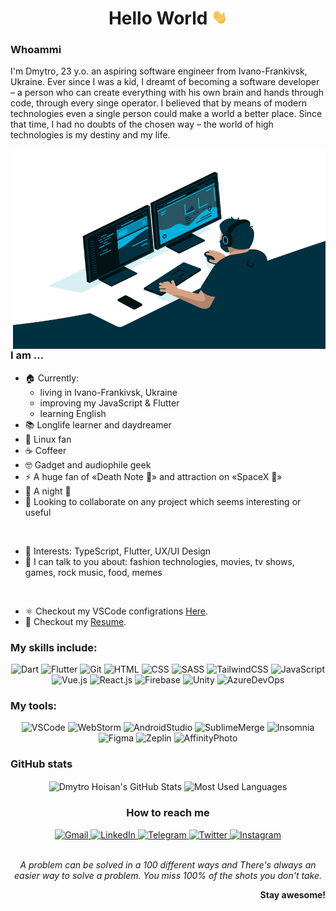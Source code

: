 <div align="center">

# **Hello World <img src="https://github.com/san616mofo/san616mofo/blob/main/assets/waving-hand.gif?raw=true" width="25px">**
</div>

### **Whoammi**
I'm Dmytro, 23 y.o. an aspiring software engineer from Ivano-Frankivsk, Ukraine. Ever since I was a kid, I dreamt of becoming a software developer – a person who can create everything with his own brain and hands through code, through every singe operator. I believed that by means of modern technologies even a single person could make a world a better place. Since that time, I had no doubts of the chosen way – the world of high technologies is my destiny and my life.

<img align="right" src="https://github.com/san616mofo/san616mofo/blob/main/assets/code-man.gif?raw=true" width="500px" height="320px" alt="code-man"/>

### **I am …**
- 🏠 Currently:
  - living in Ivano-Frankivsk, Ukraine
  - improving my JavaScript & Flutter
  - learning English
- 📚 Longlife learner and daydreamer
- 🐧 Linux fan
- ☕️ Сoffeer
- 🤓 Gadget and audiophile geek
- ⚡️ A huge fan of «Death Note 🍎» and attraction on «SpaceX 🚀»
- 🌙 A night 🦉
- 👯 Looking to collaborate on any project which seems interesting or useful

<br/>

- 🤔 Interests: TypeScript, Flutter, UX/UI Design
- 💬 I can talk to you about: fashion technologies, movies, tv shows, games, rock music, food, memes

<br/>

- ⚛️ Checkout my VSCode configrations [Here](https://gist.github.com/san616mofo/039b1dc5a7cdcb007ab3691814d53130).
- 📝 Checkout my [Resume](https://drive.google.com/file/d/1O3R9gPRHxbBerCzr1oglrWEwyqBK-n0-/view?usp=sharing).

### **My skills include:**
<div  align="center">
  
![Dart](https://img.shields.io/badge/-Dart-090909?style=for-the-badge&logo=Dart&logoColor=42A5F5)
![Flutter](https://img.shields.io/badge/-Flutter-090909?style=for-the-badge&logo=Flutter&logoColor=41D0FD)
![Git](https://img.shields.io/badge/-Git-090909?style=for-the-badge&logo=Git&logoColor=F05133)
![HTML](https://img.shields.io/badge/-HTML-090909?style=for-the-badge&logo=HTML5&logoColor=EA4F21)
![CSS](https://img.shields.io/badge/-CSS-090909?style=for-the-badge&logo=CSS3&logoColor=2997D4)
![SASS](https://img.shields.io/badge/-SASS-090909?style=for-the-badge&logo=SASS&logoColor=F06292)
![TailwindCSS](https://img.shields.io/badge/-Tailwind%20CSS-090909?style=for-the-badge&logo=Tailwind-CSS&logoColor=16BECB)
![JavaScript](https://img.shields.io/badge/-JavaScript-090909?style=for-the-badge&logo=JavaScript&logoColor=F7DF1D)
![Vue.js](https://img.shields.io/badge/-Vue%2Ejs-090909?style=for-the-badge&logo=Vue%2Ejs&logoColor=41B883)
![React.js](https://img.shields.io/badge/-React%2Ejs-090909?style=for-the-badge&logo=React&logoColor=00D8FF)
![Firebase](https://img.shields.io/badge/-Firebase-090909?style=for-the-badge&logo=Firebase&logoColor=FFC400)
![Unity](https://img.shields.io/badge/-Unity-090909?style=for-the-badge&logo=Unity&logoColor=FFFFFF)
![AzureDevOps](https://img.shields.io/badge/-Azure%20DevOps-090909?style=for-the-badge&logo=Azure-DevOps&logoColor=0078D4)
</div>

### **My tools:**
<div  align="center">

![VSCode](https://img.shields.io/badge/-Visual%20Studio%20Code-090909?style=for-the-badge&logo=Visual-Studio-Code&logoColor=0086D1)
![WebStorm](https://img.shields.io/badge/-WebStorm-090909?style=for-the-badge&logo=WebStorm&logoColor=057C9E)
![AndroidStudio](https://img.shields.io/badge/-Android%20Studio-090909?style=for-the-badge&logo=Android-Studio&logoColor=3DDC84)
![SublimeMerge](https://img.shields.io/badge/-Sublime%20Merge-090909?style=for-the-badge&logo=Git&logoColor=00E6E7)
![Insomnia](https://img.shields.io/badge/-Insomnia-090909?style=for-the-badge&logo=Insomnia&logoColor=5849BE)
![Figma](https://img.shields.io/badge/-Figma-090909?style=for-the-badge&logo=Figma&logoColor=F24E1E)
![Zeplin](https://img.shields.io/badge/-Zeplin-090909?style=for-the-badge&logo=Azure-Pipelines&logoColor=FCBC37)
![AffinityPhoto](https://img.shields.io/badge/-Affinity%20Photo-090909?style=for-the-badge&logo=Affinity-Photo&logoColor=EC78FF)
</div>

### **GitHub stats**
<div align='center'>
  <img align='center' src="https://github-readme-stats.vercel.app/api?username=san616mofo&show_icons=true&count_private=true&theme=gotham" alt="Dmytro Hoisan's GitHub Stats"/>
  <img align='center' src="https://github-readme-stats.vercel.app/api/top-langs/?username=san616mofo&theme=gotham&layout=compact" alt="Most Used Languages"/>
</div>

<div  align="center">

### **How to reach me**
  <a href="mailto:dmtr.vslvch.hsn@gmail.com" target="_blank">
    <img src="https://img.shields.io/badge/-Gmail-090909.svg?style=for-the-badge&logo=Gmail&logoColor=F14336" alt="Gmail">
  </a>
  <a href="https://www.linkedin.com/in/san616mofo/" target="_blank">
    <img src="https://img.shields.io/badge/-LinkedIn-090909.svg?style=for-the-badge&logo=LinkedIn&logoColor=0077B7" alt="LinkedIn">
  </a>
  <a href="https://t.me/san616mofo" target="_blank">
    <img src="https://img.shields.io/badge/-Telegram-090909.svg?style=for-the-badge&logo=Telegram&logoColor=139BD0" alt="Telegram">
  </a>
  <a href="https://twitter.com/san616mofo" target="_blank">
    <img src="https://img.shields.io/badge/-Twitter-090909.svg?style=for-the-badge&logo=Twitter&logoColor=55ACEE" alt="Twitter">
  </a>
  <a href="https://www.instagram.com/san616mofo" target="_blank">
    <img src="https://img.shields.io/badge/-Instagram-090909.svg?style=for-the-badge&logo=Instagram&logoColor=E06A49" alt="Instagram">
  </a>
</div>

<br/>

<div align="center">

*A problem can be solved in a 100 different ways and There's always an easier way to solve a problem.
You miss 100% of the shots you don't take.*
</div>

<div align="right">

**Stay awesome!**
</div>

